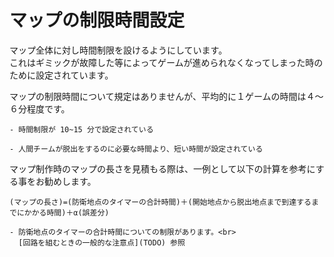 # マップの制限時間設定

マップ全体に対し時間制限を設けるようにしています。<br>
これはギミックが故障した等によってゲームが進められなくなってしまった時のために設定されています。

マップの制限時間について規定はありませんが、平均的に１ゲームの時間は４～６分程度です。

```admonish success title = "推奨例"
- 時間制限が 10~15 分で設定されている
```

```admonish failure title = "非推奨例"
- 人間チームが脱出をするのに必要な時間より、短い時間が設定されている
```

マップ制作時のマップの長さを見積もる際は、一例として以下の計算を参考にする事をお勧めします。

```admonish info title = "計算式"
(マップの長さ)=(防衛地点のタイマーの合計時間)＋(開始地点から脱出地点まで到達するまでにかかる時間)＋α(誤差分)
```

```admonish warning title = "注意事項"
- 防衛地点のタイマーの合計時間についての制限があります。<br>
  [回路を組むときの一般的な注意点](TODO) 参照
```
